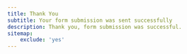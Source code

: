 ```yaml
---
title: Thank You
subtitle: Your form submission was sent successfully
description: Thank you, form submission was successful.
sitemap:
    exclude: 'yes'
---
```


